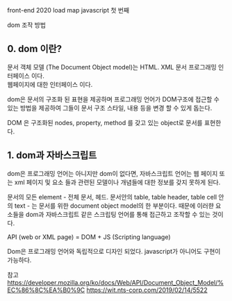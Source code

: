 front-end 2020 load map javascript 첫 번째

dom 조작 방법 

## 0. dom 이란?

문서 객체 모델 (The Document Object model)는 
HTML. XML 문서 프로그래밍 인터페이스 이다.   
웹페이지에 대한 인터페이스 이다.

dom은 문서의 구조화 된 표현을 제공하며 프로그래밍 언어가 DOM구조에 접근할 수 있는
방법을 제공하여 그들이 문서 구조 스타일, 내용 등을 변경 할 수 있게 돕는다.

DOM 은 구조화된 nodes, property, method 를 갖고 있는 object로 문서를 표현한다.


 
## 1. dom과 자바스크립트

dom은 프로그래밍 언어는 아니지만 dom이 없다면, 자바스크립트 언어는 웹 페이지 또는 
xml 페이지 및 요소 들과 관련된 모델이나 개념들에 대한 정보를 갖지 못하게 된다.

문서의 모든 element - 전체 문서, 헤드. 문서안의 table, table header, table cell 안의 text - 는 문서를 위한 document object model의 한 부분이다. 때문에 이러햔 요소들을 dom과 자바스크립트 같은 스크립팅 언어를 통해 접근하고 조작할 수 있는 것이다.

API (web or XML page) = DOM + JS (Scripting language)

Dom은 프로그래밍 언어와 독립적으로 디자인 되었다. 
javascript가 아니어도 구현이 가능하다.


참고
https://developer.mozilla.org/ko/docs/Web/API/Document_Object_Model/%EC%86%8C%EA%B0%9C
https://wit.nts-corp.com/2019/02/14/5522


